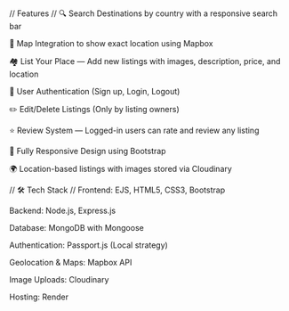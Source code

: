  // Features //
🔍 Search Destinations by country with a responsive search bar

📍 Map Integration to show exact location using Mapbox

🏘️ List Your Place — Add new listings with images, description, price, and location

👤 User Authentication (Sign up, Login, Logout)

✏️ Edit/Delete Listings (Only by listing owners)

⭐ Review System — Logged-in users can rate and review any listing

📱 Fully Responsive Design using Bootstrap

🌍 Location-based listings with images stored via Cloudinary


// 🛠️ Tech Stack //
Frontend: EJS, HTML5, CSS3, Bootstrap

Backend: Node.js, Express.js

Database: MongoDB with Mongoose

Authentication: Passport.js (Local strategy)

Geolocation & Maps: Mapbox API

Image Uploads: Cloudinary

Hosting: Render

